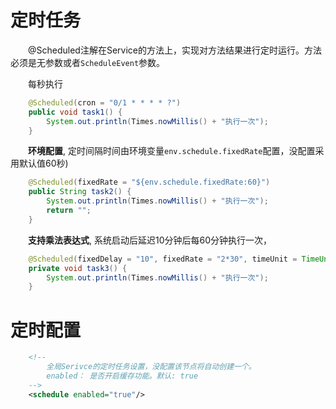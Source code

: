 # 定时任务
&emsp;&emsp;@Scheduled注解在Service的方法上，实现对方法结果进行定时运行。方法必须是无参数或者```ScheduleEvent```参数。

&emsp;&emsp;每秒执行
```java
    @Scheduled(cron = "0/1 * * * * ?")
    public void task1() {
        System.out.println(Times.nowMillis() + "执行一次");
    }
```

&emsp;&emsp;<b>环境配置</b>, 定时间隔时间由环境变量```env.schedule.fixedRate```配置，没配置采用默认值60秒)
```java
    @Scheduled(fixedRate = "${env.schedule.fixedRate:60}")
    public String task2() {
        System.out.println(Times.nowMillis() + "执行一次");
        return "";
    }
```

&emsp;&emsp;<b>支持乘法表达式</b>, 系统启动后延迟10分钟后每60分钟执行一次，
```java
    @Scheduled(fixedDelay = "10", fixedRate = "2*30", timeUnit = TimeUnit.MINUTES)
    private void task3() {
        System.out.println(Times.nowMillis() + "执行一次");
    }
```

# 定时配置
```xml
    <!--
        全局Serivce的定时任务设置，没配置该节点将自动创建一个。
        enabled： 是否开启缓存功能。默认: true
    -->
    <schedule enabled="true"/>
```